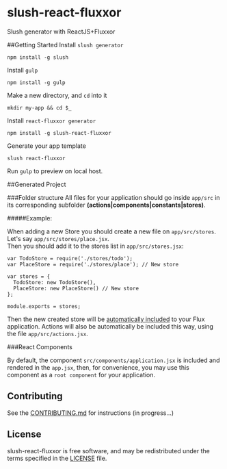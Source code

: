 # slush-react-fluxxor

Slush generator with ReactJS+Fluxxor

##Getting Started
Install `slush generator`
```
npm install -g slush
```
Install `gulp`
```
npm install -g gulp
```
Make a new directory, and `cd` into it
```
mkdir my-app && cd $_
```
Install `react-fluxxor generator`
```
npm install -g slush-react-fluxxor
```
Generate your app template
```
slush react-fluxxor
```

Run `gulp` to preview on local host.

##Generated Project

###Folder structure
All files for your application should go inside `app/src` in its corresponding subfolder **(actions|components|constants|stores)**.

#####Example:

When adding a new Store you should create a new file on `app/src/stores`. Let's say `app/src/stores/place.jsx`.  
Then you should add it to the stores list in `app/src/stores.jsx`:

    var TodoStore = require('./stores/todo');
    var PlaceStore = require('./stores/place'); // New store

    var stores = {
      TodoStore: new TodoStore(),
      PlaceStore: new PlaceStore() // New store
    };
    
    module.exports = stores;

Then the new created store will be [automatically included](https://github.com/Devlandia/slush-react-fluxxor/blob/master/templates/app/src/app.jsx#L5) to your Flux application. Actions will also be automatically be included this way, using the file `app/src/actions.jsx`.

###React Components

By default, the component `src/components/application.jsx` is included and rendered in the `app.jsx`, then, for convenience, you may use this component as a `root component` for your application.

## Contributing

See the [CONTRIBUTING.md](https://github.com/Devlandia/slush-react-fluxxor/blob/master/CONTRIBUTING.md) for instructions (in progress...)

## License

slush-react-fluxxor is free software, and may be redistributed under the terms specified in the [LICENSE](https://github.com/Devlandia/slush-react-fluxxor/blob/master/LICENSE) file.